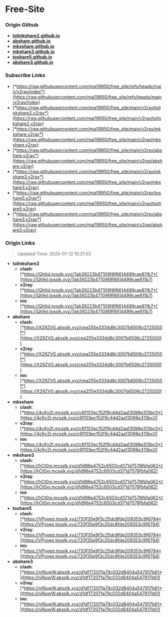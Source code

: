 # Free-Site

### Origin Github

- [**tolinkshare2.github.io**](https://github.com/tolinkshare2/tolinkshare2.github.io)
- [**abshare.github.io**](https://github.com/abshare/abshare.github.io)
- [**mksshare.github.io**](https://github.com/mksshare/mksshare.github.io)
- [**mkshare3.github.io**](https://github.com/mkshare3/mkshare3.github.io)
- [**toshare5.github.io**](https://github.com/toshare5/toshare5.github.io)
- [**abshare3.github.io**](https://github.com/abshare3/abshare3.github.io)

### Subscribe Links

- [*https://raw.githubusercontent.com/mai19950/free_site/refs/heads/main/v2ray/index*](https://raw.githubusercontent.com/mai19950/free_site/refs/heads/main/v2ray/index)
- [*https://raw.githubusercontent.com/mai19950/free_site/main/v2ray/tolinkshare2.v2ray*](https://raw.githubusercontent.com/mai19950/free_site/main/v2ray/tolinkshare2.v2ray)
- [*https://raw.githubusercontent.com/mai19950/free_site/main/v2ray/mksshare.v2ray*](https://raw.githubusercontent.com/mai19950/free_site/main/v2ray/mksshare.v2ray)
- [*https://raw.githubusercontent.com/mai19950/free_site/main/v2ray/abshare.v2ray*](https://raw.githubusercontent.com/mai19950/free_site/main/v2ray/abshare.v2ray)
- [*https://raw.githubusercontent.com/mai19950/free_site/main/v2ray/mkshare3.v2ray*](https://raw.githubusercontent.com/mai19950/free_site/main/v2ray/mkshare3.v2ray)
- [*https://raw.githubusercontent.com/mai19950/free_site/main/v2ray/toshare5.v2ray*](https://raw.githubusercontent.com/mai19950/free_site/main/v2ray/toshare5.v2ray)
- [*https://raw.githubusercontent.com/mai19950/free_site/main/v2ray/abshare3.v2ray*](https://raw.githubusercontent.com/mai19950/free_site/main/v2ray/abshare3.v2ray)

### Origin Links

> Updated Time: 2025-01-12 15:21:53

- **tolinkshare2**
  - **clash**: [*https://QhlIsI.tosslk.xyz/7ab39223b47109f8f6614499cae811b7*](https://QhlIsI.tosslk.xyz/7ab39223b47109f8f6614499cae811b7)
  - **v2ray**: [*https://QhlIsI.tosslk.xyz/7ab39223b47109f8f6614499cae811b7*](https://QhlIsI.tosslk.xyz/7ab39223b47109f8f6614499cae811b7)
  - **ios**: [*https://QhlIsI.tosslk.xyz/7ab39223b47109f8f6614499cae811b7*](https://QhlIsI.tosslk.xyz/7ab39223b47109f8f6614499cae811b7)
- **abshare**
  - **clash**: [*https://X29ZVG.absslk.xyz/cea255e3334d8c3007b6506c2725055f*](https://X29ZVG.absslk.xyz/cea255e3334d8c3007b6506c2725055f)
  - **v2ray**: [*https://X29ZVG.absslk.xyz/cea255e3334d8c3007b6506c2725055f*](https://X29ZVG.absslk.xyz/cea255e3334d8c3007b6506c2725055f)
  - **ios**: [*https://X29ZVG.absslk.xyz/cea255e3334d8c3007b6506c2725055f*](https://X29ZVG.absslk.xyz/cea255e3334d8c3007b6506c2725055f)
- **mksshare**
  - **clash**: [*https://4cKy2t.mcsslk.xyz/c6f103ec152f9c44d2aa13098e313bc0*](https://4cKy2t.mcsslk.xyz/c6f103ec152f9c44d2aa13098e313bc0)
  - **v2ray**: [*https://4cKy2t.mcsslk.xyz/c6f103ec152f9c44d2aa13098e313bc0*](https://4cKy2t.mcsslk.xyz/c6f103ec152f9c44d2aa13098e313bc0)
  - **ios**: [*https://4cKy2t.mcsslk.xyz/c6f103ec152f9c44d2aa13098e313bc0*](https://4cKy2t.mcsslk.xyz/c6f103ec152f9c44d2aa13098e313bc0)
- **mkshare3**
  - **clash**: [*https://hCt0xi.mcsslk.xyz/d1d96e4752c6503cd371d7578fbfa062*](https://hCt0xi.mcsslk.xyz/d1d96e4752c6503cd371d7578fbfa062)
  - **v2ray**: [*https://hCt0xi.mcsslk.xyz/d1d96e4752c6503cd371d7578fbfa062*](https://hCt0xi.mcsslk.xyz/d1d96e4752c6503cd371d7578fbfa062)
  - **ios**: [*https://hCt0xi.mcsslk.xyz/d1d96e4752c6503cd371d7578fbfa062*](https://hCt0xi.mcsslk.xyz/d1d96e4752c6503cd371d7578fbfa062)
- **toshare5**
  - **clash**: [*https://VPyoep.tosslk.xyz/733f35e9f3c25dc8fde209353c9f6784*](https://VPyoep.tosslk.xyz/733f35e9f3c25dc8fde209353c9f6784)
  - **v2ray**: [*https://VPyoep.tosslk.xyz/733f35e9f3c25dc8fde209353c9f6784*](https://VPyoep.tosslk.xyz/733f35e9f3c25dc8fde209353c9f6784)
  - **ios**: [*https://VPyoep.tosslk.xyz/733f35e9f3c25dc8fde209353c9f6784*](https://VPyoep.tosslk.xyz/733f35e9f3c25dc8fde209353c9f6784)
- **abshare3**
  - **clash**: [*https://niNuwW.absslk.xyz/d1df17207fa79c032d8404a547917b61*](https://niNuwW.absslk.xyz/d1df17207fa79c032d8404a547917b61)
  - **v2ray**: [*https://niNuwW.absslk.xyz/d1df17207fa79c032d8404a547917b61*](https://niNuwW.absslk.xyz/d1df17207fa79c032d8404a547917b61)
  - **ios**: [*https://niNuwW.absslk.xyz/d1df17207fa79c032d8404a547917b61*](https://niNuwW.absslk.xyz/d1df17207fa79c032d8404a547917b61)
